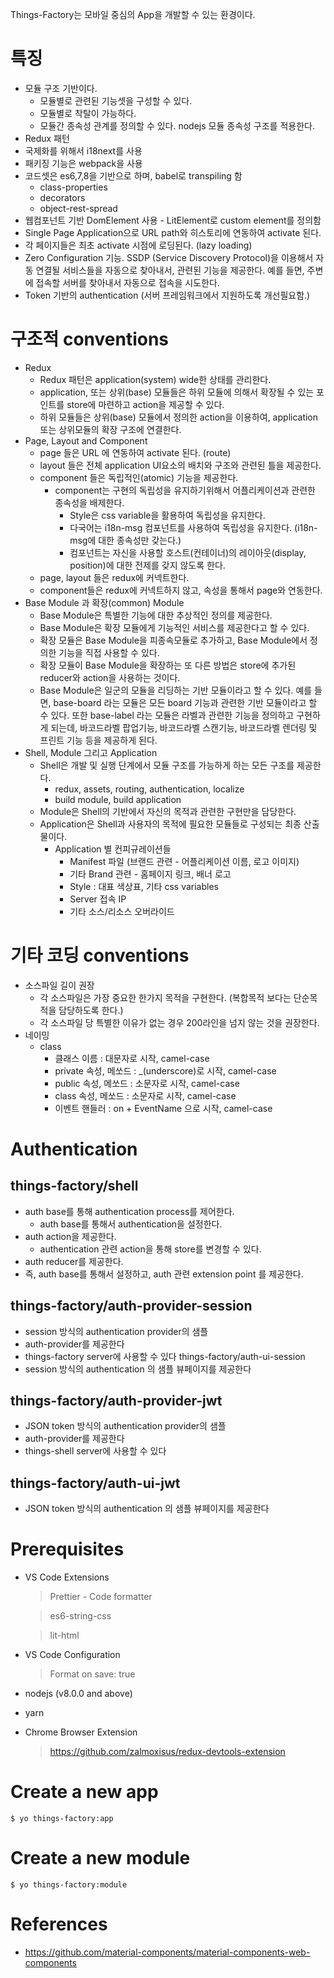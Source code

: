 Things-Factory는 모바일 중심의 App을 개발할 수 있는 환경이다.

# 특징

- 모듈 구조 기반이다.
  - 모듈별로 관련된 기능셋을 구성할 수 있다.
  - 모듈별로 착탈이 가능하다.
  - 모듈간 종속성 관계를 정의할 수 있다. nodejs 모듈 종속성 구조를 적용한다.
- Redux 패턴
- 국제화를 위해서 i18next를 사용
- 패키징 기능은 webpack을 사용
- 코드셋은 es6,7,8을 기반으로 하며, babel로 transpiling 함
  - class-properties
  - decorators
  - object-rest-spread
- 웹컴포넌트 기반 DomElement 사용 - LitElement로 custom element를 정의함
- Single Page Application으로 URL path와 히스토리에 연동하여 activate 된다.
- 각 페이지들은 최초 activate 시점에 로딩된다. (lazy loading)
- Zero Configuration 기능. SSDP (Service Discovery Protocol)을 이용해서 자동 연결될 서비스들을 자동으로 찾아내서, 관련된 기능을 제공한다. 예를 들면, 주변에 접속할 서버를 찾아내서 자동으로 접속을 시도한다.
- Token 기반의 authentication (서버 프레임워크에서 지원하도록 개선필요함.)

# 구조적 conventions

- Redux
  - Redux 패턴은 application(system) wide한 상태를 관리한다.
  - application, 또는 상위(base) 모듈들은 하위 모듈에 의해서 확장될 수 있는 포인트를 store에 마련하고 action을 제공할 수 있다.
  - 하위 모듈들은 상위(base) 모듈에서 정의한 action을 이용하여, application 또는 상위모듈의 확장 구조에 연결한다.
- Page, Layout and Component
  - page 들은 URL 에 연동하여 activate 된다. (route)
  - layout 들은 전체 application UI요소의 배치와 구조와 관련된 틀을 제공한다.
  - component 들은 독립적인(atomic) 기능을 제공한다.
    - component는 구현의 독립성을 유지하기위해서 어플리케이션과 관련한 종속성을 배제한다.
      - Style은 css variable을 활용하여 독립성을 유지한다.
      - 다국어는 i18n-msg 컴포넌트를 사용하여 독립성을 유지한다. (i18n-msg에 대한 종속성만 갖는다.)
      - 컴포넌트는 자신을 사용할 호스트(컨테이너)의 레이아웃(display, position)에 대한 전제를 갖지 않도록 한다.
  - page, layout 들은 redux에 커넥트한다.
  - component들은 redux에 커넥트하지 않고, 속성을 통해서 page와 연동한다.
- Base Module 과 확장(common) Module
  - Base Module은 특별한 기능에 대한 추상적인 정의를 제공한다.
  - Base Module은 확장 모듈에게 기능적인 서비스를 제공한다고 할 수 있다.
  - 확장 모듈은 Base Module을 피종속모듈로 추가하고, Base Module에서 정의한 기능을 직접 사용할 수 있다.
  - 확장 모듈이 Base Module을 확장하는 또 다른 방법은 store에 추가된 reducer와 action을 사용하는 것이다.
  - Base Module은 일군의 모듈을 리딩하는 기반 모듈이라고 할 수 있다. 예를 들면, base-board 라는 모듈은 모든 board 기능과 관련한 기반 모듈이라고 할 수 있다. 또한 base-label 라는 모듈은 라벨과 관련한 기능을 정의하고 구현하게 되는데, 바코드라벨 팝업기능, 바코드라벨 스캔기능, 바코드라벨 렌더링 및 프린트 기능 등을 제공하게 된다.
- Shell, Module 그리고 Application
  - Shell은 개발 및 실행 단계에서 모듈 구조를 가능하게 하는 모든 구조를 제공한다.
    - redux, assets, routing, authentication, localize
    - build module, build application
  - Module은 Shell의 기반에서 자신의 목적과 관련한 구현만을 담당한다.
  - Application은 Shell과 사용자의 목적에 필요한 모듈들로 구성되는 최종 산출물이다.
    - Application 별 컨피규레이션들
      - Manifest 파일 (브랜드 관련 - 어플리케이션 이름, 로고 이미지)
      - 기타 Brand 관련 - 홈페이지 링크, 배너 로고
      - Style : 대표 색상표, 기타 css variables
      - Server 접속 IP
      - 기타 소스/리소스 오버라이드

# 기타 코딩 conventions

- 소스파일 길이 권장
  - 각 소스파일은 가장 중요한 한가지 목적을 구현한다. (복합목적 보다는 단순목적을 담당하도록 한다.)
  - 각 소스파일 당 특별한 이유가 없는 경우 200라인을 넘지 않는 것을 권장한다.
- 네이밍
  - class
    - 클래스 이름 : 대문자로 시작, camel-case
    - private 속성, 메쏘드 : \_(underscore)로 시작, camel-case
    - public 속성, 메쏘드 : 소문자로 시작, camel-case
    - class 속성, 메쏘드 : 소문자로 시작, camel-case
    - 이벤트 핸들러 : on + EventName 으로 시작, camel-case

# Authentication

## things-factory/shell

- auth base를 통해 authentication process를 제어한다.
  - auth base를 통해서 authentication을 설정한다.
- auth action을 제공한다.
  - authentication 관련 action을 통해 store를 변경할 수 있다.
- auth reducer를 제공한다.
- 즉, auth base를 통해서 설정하고, auth 관련 extension point 를 제공한다.

## things-factory/auth-provider-session

- session 방식의 authentication provider의 샘플
- auth-provider를 제공한다
- things-factory server에 사용할 수 있다
  things-factory/auth-ui-session
- session 방식의 authentication 의 샘플 뷰페이지를 제공한다

## things-factory/auth-provider-jwt

- JSON token 방식의 authentication provider의 샘플
- auth-provider를 제공한다
- things-shell server에 사용할 수 있다

## things-factory/auth-ui-jwt

- JSON token 방식의 authentication 의 샘플 뷰페이지를 제공한다

# Prerequisites

- VS Code Extensions

  > Prettier - Code formatter

  > es6-string-css

  > lit-html

- VS Code Configuration

  > Format on save: true

- nodejs (v8.0.0 and above)

- yarn

- Chrome Browser Extension

  > https://github.com/zalmoxisus/redux-devtools-extension

# Create a new app

```
$ yo things-factory:app
```

# Create a new module

```
$ yo things-factory:module
```

# References

- https://github.com/material-components/material-components-web-components
